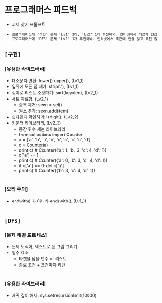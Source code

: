 # 프로그래머스 피드백
* 과제 찾기 프롬프트
* ```Markdown
  프로그래머스에 '구현' 문제 'Lv1' 2개, 'Lv2' 1개 추천해봐. 인터넷에서 최근에 언급 많고 추천 많은 문제로
  프로그래머스에 'DFS' 문제 'Lv2' 1개 추천해봐. 인터넷에서 최근에 언급 많고 추천 많은 문제로
  ```

## `[구현]`

### [유용한 라이브러리]
* 대소문자 변환: lower() upper(), (Lv1_1)
* 앞뒤에 모든 점 제거: strip('.'), (Lv1_1)
* 길이로 리스트 소팅하기: sort(key=len), (Lv2_1)
* 세트 자료형, (Lv2_1)
    * 중복 제거: seen = set()
    * 원소 추가: seen.add(item)
* 숫자인지 확인하기: isdigit(), (Lv2_2)
* 카운터 라이브러리, (Lv2_3)
    * 등장 횟수 세는 라이브러리
    * from collections import Counter
    * a = ['a', 'b', 'b', 'b', 'c', 'c', 'c', 'c', 'd']
    * c = Counter(a)
    * print(c) # Counter({'a': 1, 'b': 3, 'c': 4, 'd': 1})
    * c['a'] -= 1
    * print(c) # Counter({'a': 0, 'b': 3, 'c': 4, 'd': 1})
    * if c['a'] == 0: del c['a']
    * print(c) # Counter({'b': 3, 'c': 4, 'd': 1})
<br><br>

### [오타 주의]
* endwith() 가 아니라 endswith(), (Lv1_1)
<br><br>



## `[DFS]`

### [문제 해결 프로세스]
* 문제 도식화, 텍스트로 된 그림 그리기
* 필수 요소
    * 타겟을 담을 변수 or 리스트
    * 종료 조건 + 조건마다 리턴
<br><br>

### [유용한 라이브러리]
* 재귀 깊이 해제: sys.setrecursionlimit(10000)
<br><br>
